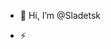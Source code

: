 - 👋 Hi, I’m @Sladetsk

- ⚡

<!---
Sladetsk/Sladetsk is a ✨ special ✨ repository because its `README.md` (this file) appears on your GitHub profile.
You can click the Preview link to take a look at your changes.
--->
